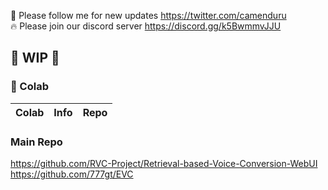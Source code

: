 🐣 Please follow me for new updates https://twitter.com/camenduru <br />
🔥 Please join our discord server https://discord.gg/k5BwmmvJJU <br />

## 🚦 WIP 🚦

### 🦒 Colab

| Colab | Info | Repo
| --- | --- | --- |

### Main Repo
https://github.com/RVC-Project/Retrieval-based-Voice-Conversion-WebUI <br />
https://github.com/777gt/EVC <br />
